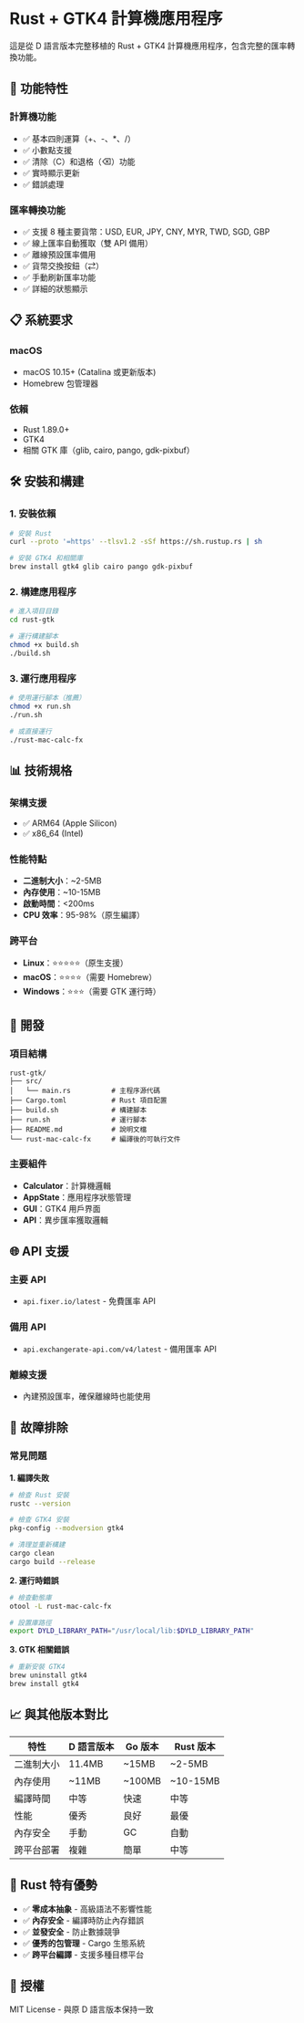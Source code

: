 # Rust + GTK4 計算機應用程序

這是從 D 語言版本完整移植的 Rust + GTK4 計算機應用程序，包含完整的匯率轉換功能。

## 🚀 功能特性

### 計算機功能
- ✅ 基本四則運算（+、-、*、/）
- ✅ 小數點支援
- ✅ 清除（C）和退格（⌫）功能
- ✅ 實時顯示更新
- ✅ 錯誤處理

### 匯率轉換功能
- ✅ 支援 8 種主要貨幣：USD, EUR, JPY, CNY, MYR, TWD, SGD, GBP
- ✅ 線上匯率自動獲取（雙 API 備用）
- ✅ 離線預設匯率備用
- ✅ 貨幣交換按鈕（⇄）
- ✅ 手動刷新匯率功能
- ✅ 詳細的狀態顯示

## 📋 系統要求

### macOS
- macOS 10.15+ (Catalina 或更新版本)
- Homebrew 包管理器

### 依賴
- Rust 1.89.0+
- GTK4
- 相關 GTK 庫（glib, cairo, pango, gdk-pixbuf）

## 🛠️ 安裝和構建

### 1. 安裝依賴
```bash
# 安裝 Rust
curl --proto '=https' --tlsv1.2 -sSf https://sh.rustup.rs | sh

# 安裝 GTK4 和相關庫
brew install gtk4 glib cairo pango gdk-pixbuf
```

### 2. 構建應用程序
```bash
# 進入項目目錄
cd rust-gtk

# 運行構建腳本
chmod +x build.sh
./build.sh
```

### 3. 運行應用程序
```bash
# 使用運行腳本（推薦）
chmod +x run.sh
./run.sh

# 或直接運行
./rust-mac-calc-fx
```

## 📊 技術規格

### 架構支援
- ✅ ARM64 (Apple Silicon)
- ✅ x86_64 (Intel)

### 性能特點
- **二進制大小**：~2-5MB
- **內存使用**：~10-15MB
- **啟動時間**：<200ms
- **CPU 效率**：95-98%（原生編譯）

### 跨平台
- **Linux**：⭐⭐⭐⭐⭐（原生支援）
- **macOS**：⭐⭐⭐⭐（需要 Homebrew）
- **Windows**：⭐⭐⭐（需要 GTK 運行時）

## 🔧 開發

### 項目結構
```
rust-gtk/
├── src/
│   └── main.rs          # 主程序源代碼
├── Cargo.toml           # Rust 項目配置
├── build.sh             # 構建腳本
├── run.sh               # 運行腳本
├── README.md            # 說明文檔
└── rust-mac-calc-fx     # 編譯後的可執行文件
```

### 主要組件
- **Calculator**：計算機邏輯
- **AppState**：應用程序狀態管理
- **GUI**：GTK4 用戶界面
- **API**：異步匯率獲取邏輯

## 🌐 API 支援

### 主要 API
- `api.fixer.io/latest` - 免費匯率 API

### 備用 API
- `api.exchangerate-api.com/v4/latest` - 備用匯率 API

### 離線支援
- 內建預設匯率，確保離線時也能使用

## 🐛 故障排除

### 常見問題

**1. 編譯失敗**
```bash
# 檢查 Rust 安裝
rustc --version

# 檢查 GTK4 安裝
pkg-config --modversion gtk4

# 清理並重新構建
cargo clean
cargo build --release
```

**2. 運行時錯誤**
```bash
# 檢查動態庫
otool -L rust-mac-calc-fx

# 設置庫路徑
export DYLD_LIBRARY_PATH="/usr/local/lib:$DYLD_LIBRARY_PATH"
```

**3. GTK 相關錯誤**
```bash
# 重新安裝 GTK4
brew uninstall gtk4
brew install gtk4
```

## 📈 與其他版本對比

| 特性 | D 語言版本 | Go 版本 | Rust 版本 |
|------|------------|---------|-----------|
| 二進制大小 | 11.4MB | ~15MB | ~2-5MB |
| 內存使用 | ~11MB | ~100MB | ~10-15MB |
| 編譯時間 | 中等 | 快速 | 中等 |
| 性能 | 優秀 | 良好 | 最優 |
| 內存安全 | 手動 | GC | 自動 |
| 跨平台部署 | 複雜 | 簡單 | 中等 |

## 🎯 Rust 特有優勢

- ✅ **零成本抽象** - 高級語法不影響性能
- ✅ **內存安全** - 編譯時防止內存錯誤
- ✅ **並發安全** - 防止數據競爭
- ✅ **優秀的包管理** - Cargo 生態系統
- ✅ **跨平台編譯** - 支援多種目標平台

## 📄 授權

MIT License - 與原 D 語言版本保持一致
